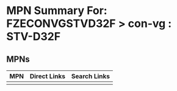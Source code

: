 



# MPN Summary For: FZECONVGSTVD32F > con-vg : STV-D32F

## MPNs
  

|MPN|Direct Links|Search Links|
| :--- | :--- | :--- |
||||
